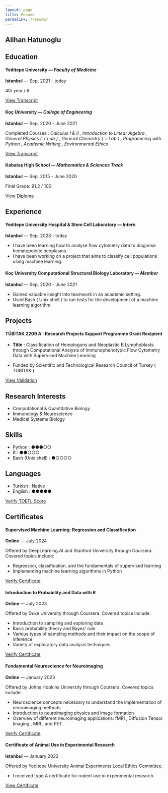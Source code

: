 ```yaml
---
layout: page
title: Resume
permalink: /resume/
---
```


## Alihan Hatunoglu

## Education

#### Yeditepe University — *Faculty of Medicine*
**Istanbul** — Sep. 2021 - today

4th year / 6

[View Transcript](/assets/transcript_2024.pdf)

#### Koç University — *College of Engineering*
**Istanbul** — Sep. 2020 - June 2021

Completed Courses : *Calculus I & II , Introduction to Linear Algebra , General Physics ( + Lab ) , General Chemistry ( + Lab ) , Programming with Python , Academic Writing , Environmental Ethics*

[View Transcript](/assets/KU_transcript.pdf)

#### Kabataş High School — *Mathematics & Sciences Track*
**Istanbul** — Sep. 2015 - June 2020

Final Grade: 91.2 / 100

[View Diploma](/assets/TR_Diploma.pdf)

## Experience

#### Yeditepe University Hospital & Stem Cell Laboratory — *Intern*
**Istanbul** — Sep. 2023 - today

- I have been learning how to analyse flow cytometry data to diagnose hematopoietic neoplasms.
- I have been working on a project that aims to classify cell populations using machine learning.

#### Koç University Computational Structural Biology Laboratory — *Member*
**Istanbul** — Sep. 2020 - June 2021

- Gained valuable insight into teamwork in an academic setting. 
- Used Bash ( Unix shell ) to run tests for the development of a machine learning algorithm.

## Projects

#### TÜBİTAK 2209 A : Research Projects Support Programme Grant Recipient

- **Title** : Classification of Hematogons and Neoplastic B Lymphoblasts through Computational Analysis of Immunophenotypic Flow Cytometry Data with Supervised Machine Learning

- Funded by Scientific and Technological Research Council of Turkey ( TÜBİTAK )

[View Validation](/assets/Validation_2209.pdf)

## Research Interests

- Computational & Quantitative Biology
- Immunology & Neuroscience
- Medical Systems Biology

## Skills

- Python : ●●●○○
- R : ●●○○○
- Bash (Unix shell) : ●○○○○

## Languages

- Turkish : Native
- English : ●●●●●

[Verify TOEFL Score](/assets/TOEFL.pdf)

## Certificates

#### Supervised Machine Learning: Regression and Classification
**Online** — July 2024

Offered by DeepLearning.AI and Stanford University through Coursera. Covered topics include:

- Regression, classification, and the fundamentals of supervised learning
- Implementing machine learning algorithms in Python

[Verify Certificate](https://coursera.org/verify/STD7ADPMSAWX)

#### Introduction to Probability and Data with R
**Online** — July 2023

Offered by Duke University through Coursera. Covered topics include:

- Introduction to sampling and exploring data
- Basic probability theory and Bayes' rule
- Various types of sampling methods and their impact on the scope of inference
- Variety of exploratory data analysis techniques

[Verify Certificate](https://coursera.org/verify/56PSKYLY7CVK)

#### Fundamental Neuroscience for Neuroimaging
**Online** — January 2023

Offered by Johns Hopkins University through Coursera. Covered topics include:

- Neuroscience concepts necessary to understand the implementation of neuroimaging methods
- Introduction to neuroimaging physics and image formation
- Overview of different neuroimaging applications: fMRI , Diffusion Tensor Imaging , MRI , and PET

[Verify Certificate](https://coursera.org/verify/NK5332ZNTJZE)

#### Certificate of Animal Use in Experimental Research
**Istanbul** — January 2022

Offered by Yeditepe University Animal Experiments Local Ethics Committee.

- I received type A certificate for rodent use in experimental research.

[View Certificate](/assets/lab_animals.pdf)

